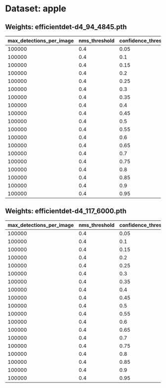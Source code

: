 # Dataset: apple
## Weights: efficientdet-d4_94_4845.pth
| max\_detections\_per\_image | nms\_threshold | confidence\_threshold | objects\_detected | precision           | recall             | f1\_score          |
| --------------------------- | -------------- | --------------------- | ----------------- | ------------------- | ------------------ | ------------------ |
| 100000                      | 0.4            | 0.05                  | 275               | 0.34355828220858897 | 0.8615384615384616 | 0.4912280701754387 |
| 100000                      | 0.4            | 0.1                   | 95                | 0.7012987012987013  | 0.8307692307692308 | 0.76056338028169   |
| 100000                      | 0.4            | 0.15                  | 69                | 0.8666666666666667  | 0.8                | 0.832              |
| 100000                      | 0.4            | 0.2                   | 64                | 0.8666666666666667  | 0.8                | 0.832              |
| 100000                      | 0.4            | 0.25                  | 63                | 0.8666666666666667  | 0.8                | 0.832              |
| 100000                      | 0.4            | 0.3                   | 60                | 0.8666666666666667  | 0.8                | 0.832              |
| 100000                      | 0.4            | 0.35                  | 56                | 0.9272727272727272  | 0.7846153846153846 | 0.8500000000000001 |
| 100000                      | 0.4            | 0.4                   | 54                | 0.9259259259259259  | 0.7692307692307693 | 0.8403361344537816 |
| 100000                      | 0.4            | 0.45                  | 53                | 0.9245283018867925  | 0.7538461538461538 | 0.8305084745762712 |
| 100000                      | 0.4            | 0.5                   | 52                | 0.9230769230769231  | 0.7384615384615385 | 0.8205128205128206 |
| 100000                      | 0.4            | 0.55                  | 51                | 0.9215686274509803  | 0.7230769230769231 | 0.8103448275862069 |
| 100000                      | 0.4            | 0.6                   | 50                | 0.9787234042553191  | 0.7076923076923077 | 0.8214285714285715 |
| 100000                      | 0.4            | 0.65                  | 50                | 0.9787234042553191  | 0.7076923076923077 | 0.8214285714285715 |
| 100000                      | 0.4            | 0.7                   | 50                | 0.9787234042553191  | 0.7076923076923077 | 0.8214285714285715 |
| 100000                      | 0.4            | 0.75                  | 49                | 0.9787234042553191  | 0.7076923076923077 | 0.8214285714285715 |
| 100000                      | 0.4            | 0.8                   | 49                | 0.9787234042553191  | 0.7076923076923077 | 0.8214285714285715 |
| 100000                      | 0.4            | 0.85                  | 48                | 0.9787234042553191  | 0.7076923076923077 | 0.8214285714285715 |
| 100000                      | 0.4            | 0.9                   | 45                | 0.9777777777777777  | 0.676923076923077  | 0.8000000000000002 |
| 100000                      | 0.4            | 0.95                  | 41                | 1.0                 | 0.6307692307692307 | 0.7735849056603773 |

## Weights: efficientdet-d4_117_6000.pth
| max\_detections\_per\_image | nms\_threshold | confidence\_threshold | objects\_detected | precision           | recall             | f1\_score           |
| --------------------------- | -------------- | --------------------- | ----------------- | ------------------- | ------------------ | ------------------- |
| 100000                      | 0.4            | 0.05                  | 1291              | 0.10332749562171628 | 0.9076923076923077 | 0.18553459119496857 |
| 100000                      | 0.4            | 0.1                   | 177               | 0.3931034482758621  | 0.8769230769230769 | 0.5428571428571428  |
| 100000                      | 0.4            | 0.15                  | 120               | 0.5092592592592593  | 0.8461538461538461 | 0.6358381502890174  |
| 100000                      | 0.4            | 0.2                   | 93                | 0.7012987012987013  | 0.8307692307692308 | 0.76056338028169    |
| 100000                      | 0.4            | 0.25                  | 88                | 0.7012987012987013  | 0.8307692307692308 | 0.76056338028169    |
| 100000                      | 0.4            | 0.3                   | 80                | 0.7012987012987013  | 0.8307692307692308 | 0.76056338028169    |
| 100000                      | 0.4            | 0.35                  | 77                | 0.7012987012987013  | 0.8307692307692308 | 0.76056338028169    |
| 100000                      | 0.4            | 0.4                   | 73                | 0.726027397260274   | 0.8153846153846154 | 0.7681159420289856  |
| 100000                      | 0.4            | 0.45                  | 73                | 0.726027397260274   | 0.8153846153846154 | 0.7681159420289856  |
| 100000                      | 0.4            | 0.5                   | 71                | 0.7878787878787878  | 0.8                | 0.7938931297709925  |
| 100000                      | 0.4            | 0.55                  | 68                | 0.7878787878787878  | 0.8                | 0.7938931297709925  |
| 100000                      | 0.4            | 0.6                   | 66                | 0.7878787878787878  | 0.8                | 0.7938931297709925  |
| 100000                      | 0.4            | 0.65                  | 66                | 0.7878787878787878  | 0.8                | 0.7938931297709925  |
| 100000                      | 0.4            | 0.7                   | 65                | 0.8225806451612904  | 0.7846153846153846 | 0.8031496062992126  |
| 100000                      | 0.4            | 0.75                  | 63                | 0.8225806451612904  | 0.7846153846153846 | 0.8031496062992126  |
| 100000                      | 0.4            | 0.8                   | 63                | 0.8225806451612904  | 0.7846153846153846 | 0.8031496062992126  |
| 100000                      | 0.4            | 0.85                  | 62                | 0.8225806451612904  | 0.7846153846153846 | 0.8031496062992126  |
| 100000                      | 0.4            | 0.9                   | 62                | 0.8225806451612904  | 0.7846153846153846 | 0.8031496062992126  |
| 100000                      | 0.4            | 0.95                  | 59                | 0.8135593220338984  | 0.7384615384615385 | 0.7741935483870969  |
